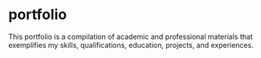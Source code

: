 # portfolio
This portfolio is a compilation of academic and professional materials that exemplifies my skills, qualifications, education, projects, and experiences.
